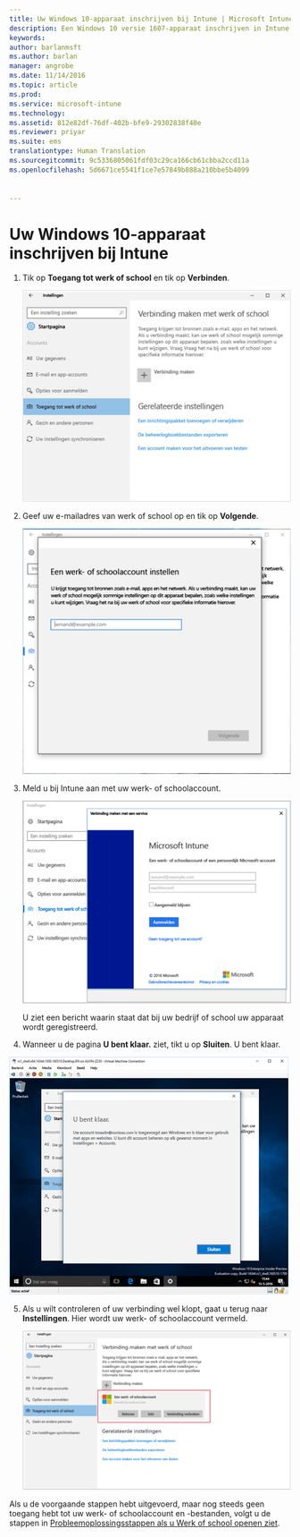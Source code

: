 ```yaml
---
title: Uw Windows 10-apparaat inschrijven bij Intune | Microsoft Intune
description: Een Windows 10 versie 1607-apparaat inschrijven in Intune
keywords: 
author: barlanmsft
ms.author: barlan
manager: angrobe
ms.date: 11/14/2016
ms.topic: article
ms.prod: 
ms.service: microsoft-intune
ms.technology: 
ms.assetid: 812e82df-76df-402b-bfe9-29302838f40e
ms.reviewer: priyar
ms.suite: ems
translationtype: Human Translation
ms.sourcegitcommit: 9c5336805061fdf03c29ca166cb61cbba2ccd11a
ms.openlocfilehash: 5d6671ce5541f1ce7e57849b888a210bbe5b4099


---
```


# <a name="enroll-your-windows-10-device-in-intune"></a>Uw Windows 10-apparaat inschrijven bij Intune

1.  Tik op **Toegang tot werk of school** en tik op **Verbinden**.

    ![Tik op Werk- of school-account openen](./media/w10-enroll-rs1-connect-to-work-or-school.png)

2.  Geef uw e-mailadres van werk of school op en tik op **Volgende**.

    ![Uw werk- of schoolaccount opgeven](./media/w10-enroll-rs1-set-up-work-or-school-account.png)

3. Meld u bij Intune aan met uw werk- of schoolaccount.

    ![Een werk- of schoolaccount toevoegen](./media/w10-enroll-rs1-enter-your-credentials.png)

    U ziet een bericht waarin staat dat bij uw bedrijf of school uw apparaat wordt geregistreerd.

4. Wanneer u de pagina **U bent klaar.** ziet, tikt u op **Sluiten**. U bent klaar.

  ![Tik in het scherm U bent klaar. op Sluiten](./media/w10-enroll-rs1-youre-all-set.png)

5. Als u wilt controleren of uw verbinding wel klopt, gaat u terug naar **Instellingen**. Hier wordt uw werk- of schoolaccount vermeld.

    ![Valideren of de verbinding correct is ingesteld](./media/w10-enroll-rs1-validate-successful-enrollment.png)

Als u de voorgaande stappen hebt uitgevoerd, maar nog steeds geen toegang hebt tot uw werk- of schoolaccount en -bestanden, volgt u de stappen in [Probleemoplossingsstappen als u Werk of school openen ziet](troubleshoot-your-windows-10-device-windows.md#troubleshooting-steps-to-follow-if-you-see-access-work-or-school).



<!--HONumber=Nov16_HO3-->



